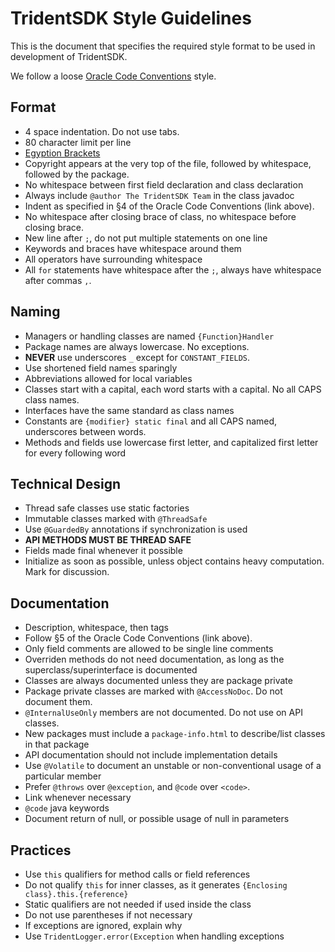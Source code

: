 TridentSDK Style Guidelines
====
This is the document that specifies the required style format to be used in development of TridentSDK.

We follow a loose [Oracle Code Conventions](http://www.oracle.com/technetwork/java/codeconvtoc-136057.html) style.

## Format

- 4 space indentation. Do not use tabs.
- 80 character limit per line
- [Egyption Brackets](http://blog.codinghorror.com/new-programming-jargon/)
- Copyright appears at the very top of the file, followed by whitespace, followed by the package.
- No whitespace between first field declaration and class declaration
- Always include ```@author The TridentSDK Team``` in the class javadoc
- Indent as specified in §4 of the Oracle Code Conventions (link above).
- No whitespace after closing brace of class, no whitespace before closing brace.
- New line after ```;```, do not put multiple statements on one line
- Keywords and braces have whitespace around them
- All operators have surrounding whitespace
- All ```for``` statements have whitespace after the ```;```, always have whitespace after commas ```,```.

## Naming

- Managers or handling classes are named ```{Function}Handler```
- Package names are always lowercase. No exceptions.
- **NEVER** use underscores ```_``` except for ```CONSTANT_FIELDS```.
- Use shortened field names sparingly
- Abbreviations allowed for local variables
- Classes start with a capital, each word starts with a capital. No all CAPS class names.
- Interfaces have the same standard as class names
- Constants are ```{modifier} static final``` and all CAPS named, underscores between words.
- Methods and fields use lowercase first letter, and capitalized first letter for every following word

## Technical Design

- Thread safe classes use static factories
- Immutable classes marked with ```@ThreadSafe```
- Use ```@GuardedBy``` annotations if synchronization is used
- **API METHODS MUST BE THREAD SAFE**
- Fields made final whenever it possible
- Initialize as soon as possible, unless object contains heavy computation. Mark for discussion.

## Documentation

- Description, whitespace, then tags
- Follow §5 of the Oracle Code Conventions (link above).
- Only field comments are allowed to be single line comments
- Overriden methods do not need documentation, as long as the superclass/superinterface is documented
- Classes are always documented unless they are package private
- Package private classes are marked with ```@AccessNoDoc```. Do not document them.
- ```@InternalUseOnly``` members are not documented. Do not use on API classes.
- New packages must include a ```package-info.html``` to describe/list classes in that package
- API documentation should not include implementation details
- Use ```@Volatile``` to document an unstable or non-conventional usage of a particular member
- Prefer ```@throws``` over ```@exception```, and ```@code``` over ```<code>```.
- Link whenever necessary
- ```@code``` java keywords
- Document return of null, or possible usage of null in parameters

## Practices
- Use ```this``` qualifiers for method calls or field references
- Do not qualify ```this``` for inner classes, as it generates ```{Enclosing class}.this.{reference}```
- Static qualifiers are not needed if used inside the class
- Do not use parentheses if not necessary
- If exceptions are ignored, explain why
- Use ```TridentLogger.error(Exception``` when handling exceptions
